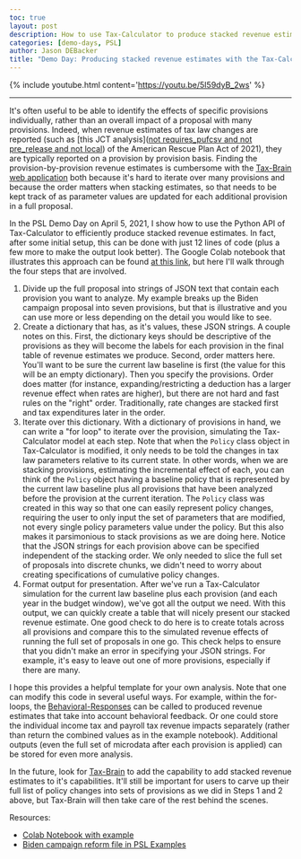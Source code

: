 ```yaml
---
toc: true
layout: post
description: How to use Tax-Calculator to produce stacked revenue estimates
categories: [demo-days, PSL]
author: Jason DEBacker
title: "Demo Day: Producing stacked revenue estimates with the Tax-Calculator Python API"
---
```


{% include youtube.html content='https://youtu.be/5I59dyB_2ws' %}

---

It's often useful to be able to identify the effects of specific provisions individually, rather than an overall impact of a proposal with many provisions.
Indeed, when revenue estimates of tax law changes are reported (such as [this JCT analysis]([not requires_pufcsv and not pre_release and not local](https://www.jct.gov/publications/2021/jcx-14-21/)) of the American Rescue Plan Act of 2021), they are typically reported on a provision by provision basis.
Finding the provision-by-provision revenue estimates is cumbersome with the [Tax-Brain web application](https://compute.studio/PSLmodels/Tax-Brain/) both because it's hard to iterate over many provisions and because the order matters when stacking estimates, so that needs to be kept track of as parameter values are updated for each additional provision in a full proposal.

In the PSL Demo Day on April 5, 2021, I show how to use the Python API of Tax-Calculator to efficiently produce stacked revenue estimates.
In fact, after some initial setup, this can be done with just 12 lines of code (plus a few more to make the output look better).
The Google Colab notebook that illustrates this approach can be found [at this link](https://colab.research.google.com/drive/1P-m61lWbPpb_ih42vQKrD2zi9Bpe16BM?usp=sharing), but here I'll walk through the four steps that are involved.

1. Divide up the full proposal into strings of JSON text that contain each provision you want to analyze.
My example breaks up the Biden campaign proposal into seven provisions, but that is illustrative and you can use more or less depending on the detail you would like to see.
2. Create a dictionary that has, as it's values, these JSON strings.
A couple notes on this.
First, the dictionary keys should be descriptive of the provisions as they will become the labels for each provision in the final table of revenue estimates we produce.
Second, order matters here.
You'll want to be sure the current law baseline is first (the value for this will be an empty dictionary).
Then you specify the provisions.
Order does matter (for instance, expanding/restricting a deduction has a larger revenue effect when rates are higher), but there are not hard and fast rules on the "right" order.
Traditionally, rate changes are stacked first and tax expenditures later in the order.
3. Iterate over this dictionary.
With a dictionary of provisions in hand, we can write a "for loop" to iterate over the provision, simulating the Tax-Calculator model at each step.
Note that when the `Policy` class object in Tax-Calculator is modified, it only needs to be told the changes in tax law parameters relative to its current state.
In other words, when we are stacking provisions, estimating the incremental effect of each, you can think of the `Policy` object having a baseline policy that is represented by the current law baseline plus all provisions that have been analyzed before the provision at the current iteration.
The `Policy` class was created in this way so that one can easily represent policy changes, requiring the user to only input the set of parameters that are modified, not every single policy parameters value under the policy.
But this also makes it parsimonious to stack provisions as we are doing here.
Notice that the JSON strings for each provision above can be specified independent of the stacking order.
We only needed to slice the full set of proposals into discrete chunks, we didn't need to worry about creating specifications of cumulative policy changes.
4. Format output for presentation.
After we've run a Tax-Calculator simulation for the current law baseline plus each provision (and each year in the budget window), we've got all the output we need.
With this output, we can quickly create a table that will nicely present our stacked revenue estimate.
One good check to do here is to create totals across all provisions and compare this to the simulated revenue effects of running the full set of proposals in one go.
This check helps to ensure that you didn't make an error in specifying your JSON strings.
For example, it's easy to leave out one of more provisions, especially if there are many.

I hope this provides a helpful template for your own analysis.
Note that one can modify this code in several useful ways.
For example, within the for-loops, the [Behavioral-Responses](https://github.com/PSLmodels/Behavioral-Responses) can be called to produced revenue estimates that take into account behavioral feedback.
Or one could store the individual income tax and payroll tax revenue impacts separately (rather than return the combined values as in the example notebook).
Additional outputs (even the full set of microdata after each provision is applied) can be stored for even more analysis.

In the future, look for [Tax-Brain](https://github.com/PSLmodels/Tax-Brain) to add the capability to add stacked revenue estimates to it's capabilities.
It'll still be important for users to carve up their full list of policy changes into sets of provisions as we did in Steps 1 and 2 above, but Tax-Brain will then take care of the rest behind the scenes.


Resources:

- [Colab Notebook with example](https://colab.research.google.com/drive/1P-m61lWbPpb_ih42vQKrD2zi9Bpe16BM?usp=sharing)
- [Biden campaign reform file in PSL Examples](https://github.com/PSLmodels/examples/blob/main/psl_examples/taxcalc/Biden2020.json)
